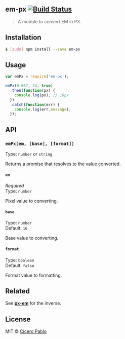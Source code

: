 ## em-px [![Build Status](https://travis-ci.org/ciceropablo/em-px.svg)](https://travis-ci.org/ciceropablo/em-px)
> A module to convert EM in PX.

## Installation

```sh
$ [sudo] npm install --save em-px
```

## Usage

```js
var emPx = require('em-px');

emPx(0.667, 24, true)
  .then(function(px) {
    console.log(px); // 16px
  })
  .catch(function(err) {
    console.log(err.message);
  });
```

## API

### `emPx(em, [base], [format])`

Type: `number` or `string`

Returns a promise that resolves to the value converted.

#### `em`

*Required*  
Type: `number`

Pixel value to converting.

#### `base`

Type: `number`  
Default: `16`

Base value to converting.

#### `format`

Type: `boolean`  
Default: `false`

Format value to formatting.

## Related

See **[px-em](https://github.com/ciceropablo/px-em)** for the inverse.

## License

MIT © [Cícero Pablo](http://ciceropablo.github.io)
